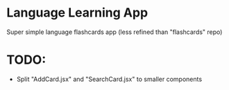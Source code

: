 # Language Learning App
Super simple language flashcards app (less refined than "flashcards" repo)

# TODO:
- Split "AddCard.jsx" and "SearchCard.jsx" to smaller components